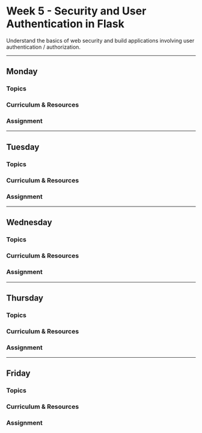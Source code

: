 # Week 5 - Security and User Authentication in Flask

Understand the basics of web security and build applications involving user authentication / authorization.

---

## Monday

### Topics

### Curriculum & Resources

### Assignment

---

## Tuesday

### Topics

### Curriculum & Resources

### Assignment

---

## Wednesday

### Topics

### Curriculum & Resources

### Assignment

---

## Thursday

### Topics

### Curriculum & Resources

### Assignment

---

## Friday

### Topics

### Curriculum & Resources

### Assignment
